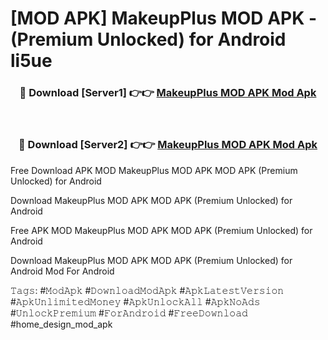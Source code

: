 # [MOD APK] MakeupPlus MOD APK - (Premium Unlocked) for Android li5ue



<div align="center">
<h3>🔴 Download [Server1] 👉👉 <a href="https://momento.my/?title=MakeupPlus_MOD_APK">MakeupPlus MOD APK Mod Apk</a></h3><br>

<h3>🔴 Download [Server2] 👉👉 <a href="https://momento.my/?title=MakeupPlus_MOD_APK">MakeupPlus MOD APK Mod Apk</a></h3>
</div>



Free Download APK MOD MakeupPlus MOD APK MOD APK (Premium Unlocked) for Android

Download MakeupPlus MOD APK MOD APK (Premium Unlocked) for Android

Free APK MOD MakeupPlus MOD APK MOD APK (Premium Unlocked) for Android

Download MakeupPlus MOD APK MOD APK (Premium Unlocked) for Android Mod For Android

𝚃𝚊𝚐𝚜: #𝙼𝚘𝚍𝙰𝚙𝚔 #𝙳𝚘𝚠𝚗𝚕𝚘𝚊𝚍𝙼𝚘𝚍𝙰𝚙𝚔 #𝙰𝚙𝚔𝙻𝚊𝚝𝚎𝚜𝚝𝚅𝚎𝚛𝚜𝚒𝚘𝚗 #𝙰𝚙𝚔𝚄𝚗𝚕𝚒𝚖𝚒𝚝𝚎𝚍𝙼𝚘𝚗𝚎𝚢 #𝙰𝚙𝚔𝚄𝚗𝚕𝚘𝚌𝚔𝙰𝚕𝚕 #𝙰𝚙𝚔𝙽𝚘𝙰𝚍𝚜 #𝚄𝚗𝚕𝚘𝚌𝚔𝙿𝚛𝚎𝚖𝚒𝚞𝚖 #𝙵𝚘𝚛𝙰𝚗𝚍𝚛𝚘𝚒𝚍 #𝙵𝚛𝚎𝚎𝙳𝚘𝚠𝚗𝚕𝚘𝚊𝚍 #home_design_mod_apk
